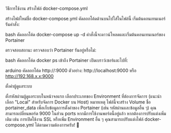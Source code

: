 วิธีการใช้งาน
สร้างไฟล์ docker-compose.yml

สร้างไฟล์ใหม่ชื่อ docker-compose.yml
คัดลอกโค้ดด้านบนไปใส่ในไฟล์นี้
เริ่มต้นคอนเทนเนอร์ รันคำสั่ง:

bash
คัดลอกโค้ด
docker-compose up -d
คำสั่งนี้จะดาวน์โหลดและเริ่มต้นคอนเทนเนอร์ของ Portainer

ตรวจสอบสถานะ ตรวจสอบว่า Portainer รันอยู่หรือไม่:

bash
คัดลอกโค้ด
docker ps
เข้าถึง Portainer เปิดเบราว์เซอร์และไปที่:

arduino
คัดลอกโค้ด
http://<IP-ADDRESS>:9000
ตัวอย่าง: http://localhost:9000 หรือ http://192.168.x.x:9000

ตั้งค่าผู้ดูแลระบบ

ตั้งรหัสผ่านผู้ดูแลระบบในหน้าจอแรก
เลือกประเภทของ Environment ที่ต้องการจัดการ (แนะนำเลือก "Local" สำหรับจัดการ Docker บน Host)
หมายเหตุ
ไฟล์นี้จะสร้าง Volume ชื่อ portainer_data เพื่อเก็บข้อมูลการตั้งค่าของ Portainer (เช่น รหัสผ่านและข้อมูลอื่น ๆ)
คุณสามารถเปลี่ยนพอร์ต 9000 ในส่วน ports หากมีการใช้งานพอร์ตนี้อยู่แล้ว
หากต้องการปรับแต่งเพิ่มเติม เช่น การเปิดใช้งาน SSL หรือเพิ่ม Environment อื่น ๆ คุณสามารถปรับแต่งไฟล์ docker-compose.yml ได้ตามความต้องการครับ! 🚀